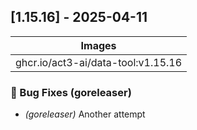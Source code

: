 ## [1.15.16] - 2025-04-11

| Images |
| ---------------------------------------------------- |
| ghcr.io/act3-ai/data-tool:v1.15.16 |

### 🐛 Bug Fixes (goreleaser)

- *(goreleaser)* Another attempt

